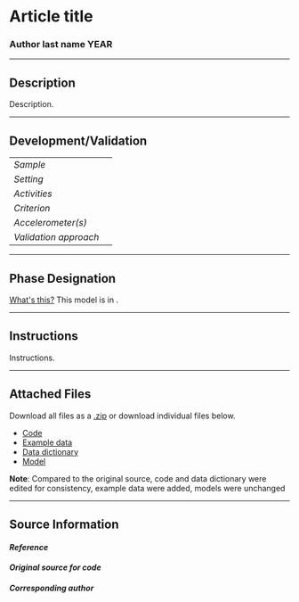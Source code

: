 # Article title
### Author last name YEAR
---

## Description
Description. 


---

## Development/Validation

|  |  |
| ------------- | ------------- |
| *Sample*  | |
| *Setting*  | |
| *Activities*  |   |
| *Criterion* |   |
| *Accelerometer(s)* |   |
| *Validation approach* |   |


---
## Phase Designation
[What's this?](https://github.com/clevengerkimberly/AccelerometerRepository/blob/a76916ebe2a6002b20cdc6ef39c889d62ce9d6ae/phase%20_images/phase.md)
This model is in .

---
## Instructions
Instructions.

---
## Attached Files
Download all files as a [.zip]() or download individual files below.

* [Code]()
* [Example data]()
* [Data dictionary]()
* [Model]()


**Note**: Compared to the original source, code and data dictionary were edited for consistency, example data were added, models were unchanged


---
## Source Information
#### *Reference*


#### *Original source for code*



#### *Corresponding author*
